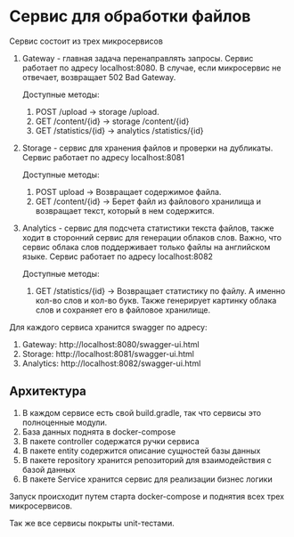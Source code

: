 # Сервис для обработки файлов

Сервис состоит из трех микросервисов

1) Gateway - главная задача перенаправлять запросы. Сервис работает по адресу localhost:8080. В случае, если микросервис
   не отвечает, возвращает 502 Bad Gateway.

   Доступные методы:
    1) POST /upload -> storage /upload.
    2) GET /content/{id} -> storage /content/{id}
    3) GET /statistics/{id} -> analytics /statistics/{id}

2) Storage - сервис для хранения файлов и проверки на дубликаты. Сервис работает по адресу localhost:8081

   Доступные методы:
    1) POST upload -> Возвращает содержимое файла.
    2) GET /content/{id} -> Берет файл из файлового хранилища и возвращает текст, который в нем содержится.

3) Analytics - сервис для подсчета статистики текста файлов, также ходит в сторонний сервис для генерации облаков слов.
   Важно, что сервис облака слов поддерживает только файлы на английском языке. Сервис работает по адресу localhost:8082

   Доступные методы:
    1) GET /statistics/{id} -> Возвращает статистику по файлу. А именно кол-во слов и кол-во букв. Также генерирует
       картинку облака слов и сохраняет его в файловое хранилище.

Для каждого сервиса хранится swagger по адресу:

1) Gateway: http://localhost:8080/swagger-ui.html
2) Storage: http://localhost:8081/swagger-ui.html
3) Analytics: http://localhost:8082/swagger-ui.html

## Архитектура

1) В каждом сервисе есть свой build.gradle, так что сервисы это полноценные модули.
2) База данных поднята в docker-compose
3) В пакете controller содержатся ручки сервиса
4) В пакете entity содержится описание сущностей базы данных
5) В пакете repository хранится репозиторий для взаимодействия с базой данных
6) В пакете Service хранится сервис для реализации бизнес логики

Запуск происходит путем старта docker-compose и поднятия всех трех микросервисов.

Так же все сервисы покрыты unit-тестами.